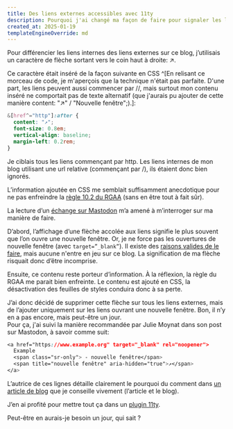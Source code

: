 ```yaml
---
title: Des liens externes accessibles avec 11ty
description: Pourquoi j'ai changé ma façon de faire pour signaler les liens externes
created_at: 2025-01-19
templateEngineOverride: md
---
```


Pour différencier les liens internes des liens externes sur ce blog, j’utilisais un caractère de flèche sortant vers le coin haut à droite: ↗.

Ce caractère était inséré de la façon suivante en CSS ^[En relisant ce morceau de code, je m'aperçois que la technique n'était pas parfaite. D'une part, les liens peuvent aussi commencer par //, mais surtout mon contenu inséré ne comportait pas de texte alternatif (que j'aurais pu ajouter de cette manière content: "↗" / "Nouvelle fenêtre";).]:

```css
&[href^="http"]:after {
  content: "↗";
  font-size: 0.8em;
  vertical-align: baseline;
  margin-left: 0.2rem;
}
```

Je ciblais tous les liens commençant par http. Les liens internes de mon blog utilisant une url relative (commençant par /), ils étaient donc bien ignorés.

L’information ajoutée en CSS me semblait suffisamment anecdotique pour ne pas enfreindre la [règle 10.2 du RGAA](https://accessibilite.numerique.gouv.fr/methode/criteres-et-tests/#10.2) (sans en être tout à fait sûr).

La lecture d’un [échange sur Mastodon](https://eldritch.cafe/@juliemoynat/113792038893626015) m’a amené à m’interroger sur ma manière de faire.

D’abord, l’affichage d’une flèche accolée aux liens signifie le plus souvent que l’on ouvre une nouvelle fenêtre.
Or, je ne force pas les ouvertures de nouvelle fenêtre (avec `target=”_blank”`). Il existe des [raisons valides de le faire](https://css-tricks.com/use-target_blank/), mais aucune n'entre en jeu sur ce blog.
La signification de ma flèche risquait donc d’être incomprise.

Ensuite, ce contenu reste porteur d’information. À la réflexion, la règle du RGAA me parait bien enfreinte. Le contenu est ajouté en CSS, la désactivation des feuilles de styles conduira donc à sa perte.

J’ai donc décidé de supprimer cette flèche sur tous les liens externes, mais de l’ajouter uniquement sur les liens ouvrant une nouvelle fenêtre. Bon, il n’y en a pas encore, mais peut-être un jour.  
Pour ça, j'ai suivi la manière recommandée par Julie Moynat dans son post sur Mastodon, à savoir comme suit:

```css
<a href="https://www.example.org" target="_blank" rel="noopener">
  Example
  <span class="sr-only"> - nouvelle fenêtre</span>
  <span title="nouvelle fenêtre" aria-hidden="true">↗</span>
</a>
```

L’autrice de ces lignes détaille clairement le pourquoi du comment dans [un article de blog](https://www.lalutineduweb.fr/lien-ouverture-nouvelle-fenetre-accessible/) que je conseille vivement (l’article et le blog).

J’en ai profité pour mettre tout ça dans un [plugin 11ty](https://www.npmjs.com/package/eleventy-plugin-accessible-external-links).

Peut-être en aurais-je besoin un jour, qui sait ?
